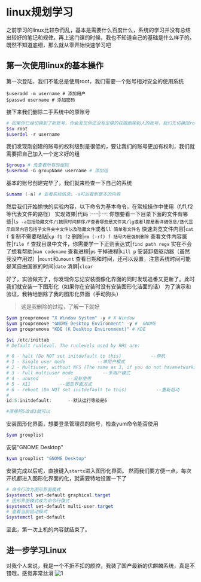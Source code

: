 # linux规划学习
之前学习的linux比较杂而乱，基本是需要什么百度什么，系统的学习并没有总结出较好的笔记和规律。再上这门课的时候，我也不知道自己的基础是什么样子的。既然不知道底细，那么就从零开始快速学习吧

## 第一次使用linux的基本操作
第一次登陆，我们不能总是使用root，我们需要一个账号相对安全的使用系统
```shell
$useradd -m username # 添加用户
$passwd username # 添加密码
```
接下来我们删除二手系统中的原账号
```powershell
# 如果你已经切换到了新账号，你会发现你还没有足够的权限删除别人的账号，我们先切换回root账号
$su root
$userdel -r username
```
我们发现刚创建的账号的权利级别是很低的，要让我们的账号更加有权利，我们就需要把自己加入一个定义好的组
```powershell
$groups # 先查看所有的组别
$usermod -G groupName username # 添加组
```
基本的账号创建完毕了，我们就来检查一下自己的系统
```powershell
$uname (-a) # 查看系统信息，-a可以看到更多的内容
```
然后我们开始愉快的实验内容，以下命令为基本命令，在常规操作中使用（f,f1,f2等代表文件的路径）
实现效果|代码
:---|:--:
你想要看一下目录下面的文件有哪些|`ls -a包括隐藏文件/t按照时间排序/F查看哪些是文件夹/lg或者l都是看详细信息/迭代显示目录内容包括子文件夹中文件以及隐藏文件`或者`ll 简单看文件名`
快速浏览文件内容|`cat f`
复制不需要粘贴|`cp f1 f2`
删除|`rm (-rf) f 括号内是强制删除`
查看文件内容属性|`file f`
查找目录中文件，你需要学一下正则表达式|`find path regx`
实在不会了想看帮助|`man codename`
查看进程|`ps`
干掉进程|`kill p`
安装卸载驱动器（虽然我没咋用过）|`mount`和`umount`
查看日期和时间，还可以设置，注意系统时间可能是某自由国家的时间|`date`
清屏|`clear`

好了，实验做完了，你发现你忘记安装图像化界面的同时发现追番又更新了。此时我们就安装一下图形化（如果你在安装时没有安装图形化洁面的话）
为了演示和验证，我特地删除了我的图形化界面（手动狗头）
> 这是我删除的过程，了解一下就好
```powershell
$yum groupremove "X Window System" -y # X Window
$yum groupremove "GNOME Desktop Environment" -y #  GNOME
$yum groupremove "KDE (K Desktop Environment)" # KDE

$vi /etc/inittab
# Default runlevel. The runlevels used by RHS are: 

# 0 - halt (Do NOT set initdefault to this)           --停机
# 1 - Single user mode            --单用户模式
# 2 - Multiuser, without NFS (The same as 3, if you do not havenetworking)           --多用户模式，不支持NFS
# 3 - Full multiuser mode           --多用户模式     
# 4 - unused           --没有使用 
# 5 - X11           --图形界面方式 
# 6 - reboot (Do NOT set initdefault to this)           --重新启动
# 
id:5:initdefault:      --默认运行等级是5

#直接把5改成3就可以
```
安装图形化界面，想要登录管理员的账号，检查yum命令能否使用
```powershell
$yum grouplist
```
安装"GNOME Desktop"
```powershell
$yum grouplist "GNOME Desktop"
```
安装完成以后呢，直接键入`startx`进入图形化界面。
然而我们要方便一点，每次开机都进入图形化界面的化，就需要特地设置一下了
```powershell
# 命令行改为图形界面模式
$systemctl set-default graphical.target
# 图形界面模式改为命令行模式
$systemctl set-default multi-user.target
# 查看当前启动模式
$systemctl get-default
```
至此，第一次上机的内容就结束了。

## 进一步学习Linux
对我个人来说，我是一个不折不扣的颜控，我装了国产最新的优麒麟系统，真是不错哦，感觉非常丝滑
![1](https://s1.ax1x.com/2020/09/27/0FrsJA.png)